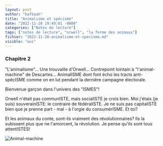 ```yaml
---
layout: post
author: "kafkaah"
title: "Animalisme et spécisme"
date: "2022-11-28 19:49:01 -0000"
categories: ["Notes de lecture"]
tags: ["notes de lecture", "orwell", "la ferme des animaux"]
fichier: "2022-11-28-animalisme-et-specisme.md"
visible: "oui"
---
```


### Chapitre 2

"L'animalisme"... Une trouvaille d'Orwell...  Contrepoint lointain à "l'animal-machine" de Descartes... AnimalISME dont font écho les tracts anti-spécISME comme on en lut pendant la dernière campagne électorale.

Bienvenue garçon dans l'univers des "ISMES"!

Orwell n'était pas communISTE, mais socialISTE je crois bien.  Moi j'étais (je suis) souverainISTE: le contraire de fédéralISTE.  Je ne suis pas capitalISTE bien que je prenne part - mal - à l'orgie du consumérISME.  Et toi?

Et les animaux du conte, sont-ils vraiment des révolutionnaires?  Ils la subissent plus que ne l'amorcent, la révolution.  Je pense qu'ils sont tous attentISTES!

![Animal-machine](https://i0.wp.com/www.la-carotte-masquee.com/wp-content/uploads/2019/12/Descartes-animal-machine-1.jpg)
